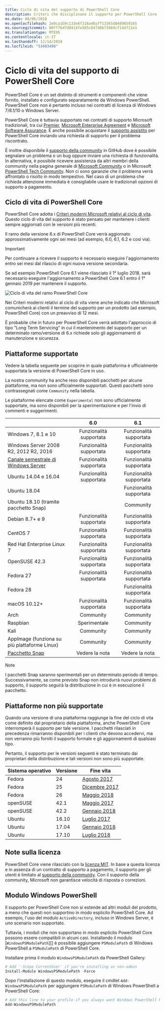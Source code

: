 ```yaml
---
title: Ciclo di vita del supporto di PowerShell Core
description: Criteri che disciplinano il supporto per PowerShell Core
ms.date: 08/06/2018
ms.openlocfilehash: 2e0ca1b9c133e6f316a40aff13365d0489059165
ms.sourcegitcommit: 00ff76d7d9414fe585c04740b739b9cf14d711e1
ms.translationtype: MTE95
ms.contentlocale: it-IT
ms.lasthandoff: 12/14/2018
ms.locfileid: "53403498"
---
```

# <a name="powershell-core-support-lifecycle"></a>Ciclo di vita del supporto di PowerShell Core

PowerShell Core è un set distinto di strumenti e componenti che viene fornito, installato e configurato separatamente da Windows PowerShell.
PowerShell Core non è pertanto incluso nei contratti di licenza di Windows 7/8.1/10 o Windows Server.

PowerShell Core è tuttavia supportato nei contratti di supporto Microsoft tradizionali, tra cui [Premier][], [Microsoft Enterprise Agreement][enterprise-agreement] e [Microsoft Software Assurance][assurance].
È anche possibile acquistare il [supporto assistito][] per PowerShell Core inviando una richiesta di supporto per il problema riscontrato.

È inoltre disponibile il [supporto della community][] in GitHub dove è possibile segnalare un problema o un bug oppure inviare una richiesta di funzionalità.
In alternativa, è possibile ricevere assistenza da altri membri della community nella pagina generale di [Microsoft Community][] o in Microsoft [PowerShell Tech Community][].
Non ci sono garanzie che il problema verrà affrontato o risolto in modo tempestivo.
Nel caso di un problema che richieda attenzione immediata è consigliabile usare le tradizionali opzioni di supporto a pagamento.

## <a name="lifecycle-of-powershell-core"></a>Ciclo di vita di PowerShell Core

PowerShell Core adotta i [Criteri moderni Microsoft relativi al ciclo di vita][modern].
Questo ciclo di vita del supporto è stato pensato per mantenere i clienti sempre aggiornati con le versioni più recenti.

Il ramo della versione 6.x di PowerShell Core verrà aggiornato approssimativamente ogni sei mesi (ad esempio, 6.0, 6.1, 6.2 e così via).

> [!IMPORTANT]
> Per continuare a ricevere il supporto è necessario eseguire l'aggiornamento entro sei mesi dal rilascio di ogni nuova versione secondaria.

Se ad esempio PowerShell Core 6.1 viene rilasciato il 1° luglio 2018, sarà necessario eseguire l'aggiornamento a PowerShell Core 6.1 entro il 1° gennaio 2019 per mantenere il supporto.

![Ciclo di vita del ramo PowerShell Core][lifecycle-chart]

Nei Criteri moderni relativi al ciclo di vita viene anche indicato che Microsoft comunicherà ai clienti il termine del supporto per un prodotto (ad esempio, PowerShell Core) con un preavviso di 12 mesi.

È probabile che in futuro per PowerShell Core verrà adottato l'approccio di tipo "Long Term Servicing" in cui il mantenimento del supporto per un determinato ramo/versione di 6.x richiede solo gli aggiornamenti di manutenzione e sicurezza.

## <a name="supported-platforms"></a>Piattaforme supportate

Vedere la tabella seguente per scoprire in quale piattaforma è ufficialmente supportata la versione di PowerShell Core in uso.

La nostra community ha anche reso disponibili pacchetti per alcune piattaforme, ma non sono ufficialmente supportati.
Questi pacchetti sono contrassegnati come `Community` nella tabella.

Le piattaforme elencate come `Experimental` non sono ufficialmente supportate, ma sono disponibili per la sperimentazione e per l'invio di commenti e suggerimenti.

|                                                   | 6.0         | 6.1         |
|---------------------------------------------------|:-----------:|:-----------:|
| Windows 7, 8.1 e 10                            | Funzionalità supportata   | Funzionalità supportata   |
| Windows Server 2008 R2, 2012 R2, 2016             | Funzionalità supportata   | Funzionalità supportata   |
| [Canale semestrale di Windows Server][semi-annual] | Funzionalità supportata   | Funzionalità supportata   |
| Ubuntu 14.04 e 16.04                           | Funzionalità supportata   | Funzionalità supportata   |
| Ubuntu 18.04                                      |             | Funzionalità supportata   |
| Ubuntu 18.10 (tramite pacchetto Snap)                   |             | Community   |
| Debian 8.7+ e 9                                | Funzionalità supportata   | Funzionalità supportata   |
| CentOS 7                                          | Funzionalità supportata   | Funzionalità supportata   |
| Red Hat Enterprise Linux 7                        | Funzionalità supportata   | Funzionalità supportata   |
| OpenSUSE 42.3                                     | Funzionalità supportata   | Funzionalità supportata   |
| Fedora 27                                         | Funzionalità supportata   | Funzionalità supportata   |
| Fedora 28                                         |             | Funzionalità supportata   |
| macOS 10.12+                                      | Funzionalità supportata   | Funzionalità supportata   |
| Arch                                              | Community   | Community   |
| Raspbian                                          | Sperimentale| Community   |
| Kali                                              | Community   | Community   |
| AppImage (funziona su più piattaforme Linux)     | Community   | Community   |
| [Pacchetto Snap](https://snapcraft.io/powershell)   | Vedere la nota    | Vedere la nota    |

> [!NOTE]
> I pacchetti Snap saranno sperimentali per un determinato periodo di tempo.  Successivamente, se come previsto Snap non introdurrà nuovi problemi di supporto, il supporto seguirà la distribuzione in cui è in esecuzione il pacchetto.

## <a name="platform-which-are-out-of-support"></a>Piattaforme non più supportate

Quando una versione di una piattaforma raggiunge la fine del ciclo di vita come definito dal proprietario della piattaforma, anche PowerShell Core interromperà il supporto per tale versione. I pacchetti rilasciati in precedenza rimarranno disponibili per i clienti che devono accedervi, ma non verranno più forniti il supporto formale e gli aggiornamenti di qualsiasi tipo.

Pertanto, il supporto per le versioni seguenti è stato terminato dai proprietari della distribuzione e tali versioni non sono più supportate.

| Sistema operativo       | Versione | Fine vita                                                                                 |
|----------|---------|---------------------------------------------------------------------------------------------|
| Fedora   | 24      | [Agosto 2017](https://fedoramagazine.org/fedora-24-eol/)                                    |
| Fedora   | 25      | [Dicembre 2017](https://fedoramagazine.org/fedora-25-end-life/)                             |
| Fedora   | 26      | [Maggio 2018](https://fedoramagazine.org/fedora-26-end-life/)                                  |
| openSUSE | 42.1    | [Maggio 2017](https://lists.opensuse.org/opensuse-security-announce/2017-05/msg00053.html)     |
| openSUSE | 42.2    | [Gennaio 2018](https://lists.opensuse.org/opensuse-security-announce/2017-11/msg00066.html) |
| Ubuntu   | 16.10   | [Luglio 2017](https://lists.ubuntu.com/archives/ubuntu-announce/2017-July/000223.html)        |
| Ubuntu   | 17.04   | [Gennaio 2018](https://lists.ubuntu.com/archives/ubuntu-announce/2018-January.txt)          |
| Ubuntu   | 17.10   | [Luglio 2018](https://lists.ubuntu.com/archives/ubuntu-announce/2018-July/000232.html)        |

## <a name="notes-on-licensing"></a>Note sulla licenza

PowerShell Core viene rilasciato con la [licenza MIT][].
In base a questa licenza e in assenza di un contratto di supporto a pagamento, il supporto per gli utenti è limitato al [supporto della community][].
Con il supporto della community, Microsoft non garantisce velocità di risposta o correzioni.

## <a name="windows-powershell-module"></a>Modulo Windows PowerShell

Il supporto per PowerShell Core non si estende ad altri moduli del prodotto, a meno che questi non supportino in modo esplicito PowerShell Core.
Ad esempio, l'uso del modulo `ActiveDirectory`, incluso in Windows Server, è uno scenario non supportato.

Tuttavia, i moduli che non supportano in modo esplicito PowerShell Core possono essere compatibili in alcuni casi.
Installando il modulo [`WindowsPSModulePath`][] è possibile aggiungere `PSModulePath` di Windows PowerShell a `PSModulePath` di PowerShell Core.

Installare prima il modulo `WindowsPSModulePath` da PowerShell Gallery:

```powershell
# Add `-Scope CurrentUser` if you're installing as non-admin
Install-Module WindowsPSModulePath -Force
```

Dopo l'installazione di questo modulo, eseguire il cmdlet `Add-WindowsPSModulePath` per aggiungere `PSModulePath` di Windows PowerShell a PowerShell Core:

```powershell
# Add this line to your profile if you always want Windows PowerShell PSModulePath
Add-WindowsPSModulePath
```

[Premier]: https://www.microsoft.com/en-us/microsoftservices/support.aspx
[enterprise-agreement]: https://www.microsoft.com/en-us/licensing/licensing-programs/enterprise.aspx
[assurance]: https://www.microsoft.com/en-us/licensing/licensing-programs/software-assurance-default.aspx
[supporto della community]: https://github.com/powershell/powershell/issues
[Microsoft Community]: https://answers.microsoft.com/
[PowerShell Tech Community]: https://techcommunity.microsoft.com/t5/PowerShell/ct-p/WindowsPowerShell
[supporto assistito]: https://support.microsoft.com/assistedsupportproducts
[modern]: https://support.microsoft.com/help/30881/modern-lifecycle-policy
[lifecycle-chart]: ./images/modern-lifecycle.png
[semi-annual]: https://docs.microsoft.com/windows-server/get-started/semi-annual-channel-overview
[licenza MIT]: https://github.com/PowerShell/PowerShell/blob/master/LICENSE.txt
["WindowsPSModulePath"]: https://www.powershellgallery.com/packages/WindowsPSModulePath/
